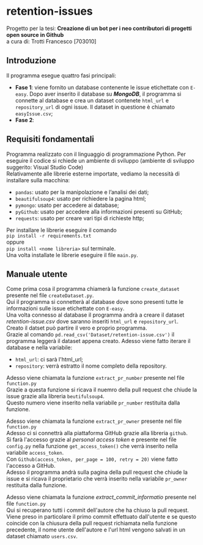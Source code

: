 # retention-issues
Progetto per la tesi: **Creazione di un bot per i neo contributori di progetti open source in Github**  
a cura di: Trotti Francesco [703010]  
  
## Introduzione
Il programma esegue quattro fasi principali:  
* **Fase 1**: viene fornito un database contenente le issue etichettate con `E-easy`. Dopo aver inserito il database su ***MongoDB***, il programma si connette al database e crea un dataset contenete `html_url` e `repository_url` di ogni issue. Il dataset in questione è chiamato `easyIssue.csv`;  
* **Fase 2**: 

## Requisiti fondamentali
Programma realizzato con il linguaggio di programmazione Python. Per eseguire il codice si rchiede un ambiente di sviluppo (ambiente di sviluppo suggerito: Visual Studio Code)  
Relativamente alle librerie esterne importate, vediamo la necessità di installare sulla macchina:
* `pandas`: usato per la manipolazione e l’analisi dei dati;
* `beautifulsoup4`: usato per richiedere la pagina html;
* `pymongo`: usato per accedere ai database;
* `pyGithub`: usato per accedere alla informazioni presenti su GitHub;
* `requests`: usato per creare vari tipi di richieste http;   

Per installare le librerie eseguire il comando  
`pip install -r requirements.txt`  
oppure  
`pip install <nome libreria>` sul terminale.  
Una volta installate le librerie eseguire il file `main.py`.

## Manuale utente
Come prima cosa il programma chiamerà la funzione `create_dataset` presente nel file `createDataset.py`.  
Qui il programma si connetterà al database dove sono presenti tutte le informazioni sulle issue etichettate con `E-easy`.  
Una volta connesso al database il programma andrà a creare il dataset *retention-issue.csv* dove saranno inseriti `html_url` e `repository_url`.  
Creato il datset può partire il vero e proprio programma.  
Grazie al comando `pd.read_csv('Dataset/retention-issue.csv')` il programma leggerà il dataset appena creato.
Adesso viene fatto iterare il database e nella variabile:
* `html_url`: ci sarà l'html_url;
* `repository`: verrà estratto il nome completo della repository.

Adesso viene chiamata la funzione `extract_pr_number` presente nel file  `function.py`  
Grazie a questa funzione si ricava il nuemro della pull request che chiude la issue grazie alla libreria `beutifulsoup4`.  
Questo numero viene inserito nella variabile `pr_number` restituita dalla funzione.  
  
Adesso viene chiamata la funzione `extract_pr_owner` presente nel file `function.py`  
Adesso ci si connettrà alla piattaforma GitHub grazie alla libreria `github`.  
Si farà l'accesso grazie al *personal access token* e presente nel file `config.py` nella funzione `get_access_token()` che verrà inserito nella variabile `access_token`.  
Con `Github(access_token, per_page = 100, retry = 20)` viene fatto l'accesso a GitHub.  
Adesso il programma andrà sulla pagina della pull request che chiude la issue e si ricava il proprietario che verrà inserito nella variabile `pr_owner` restituita dalla funzione.  
  
Adesso viene chiamata la funzione *extract_commit_informatio* presente nel file `function.py`  
Qui si recuperano tutti i commit dell'autore che ha chiuso la pull request.  
Viene preso in particolare il primo commit effettuato dall'utente e se questo coincide con la chiusura della pull request richiamata nella funzione precedente, il nome utente dell'autore e l'url html vengono salvati in un dataset chiamato `users.csv`. 


